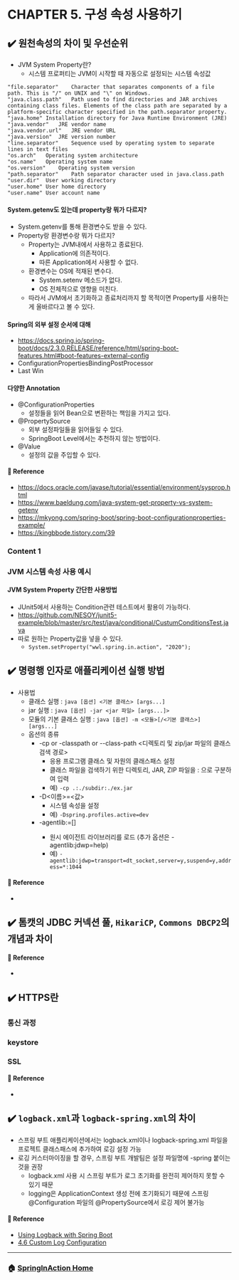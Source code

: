 # CHAPTER 5. 구성 속성 사용하기
## :heavy_check_mark: 원천속성의 차이 및 우선순위
- JVM System Property란?
    - 시스템 프로퍼티는 JVM이 시작할 때 자동으로 설정되는 시스템 속성값
```
"file.separator"	Character that separates components of a file path. This is "/" on UNIX and "\" on Windows.
"java.class.path"	Path used to find directories and JAR archives containing class files. Elements of the class path are separated by a platform-specific character specified in the path.separator property.
"java.home"	Installation directory for Java Runtime Environment (JRE)
"java.vendor"	JRE vendor name
"java.vendor.url"	JRE vendor URL
"java.version"	JRE version number
"line.separator"	Sequence used by operating system to separate lines in text files
"os.arch"	Operating system architecture
"os.name"	Operating system name
"os.version"	Operating system version
"path.separator"	Path separator character used in java.class.path
"user.dir"	User working directory
"user.home"	User home directory
"user.name"	User account name
```

#### System.getenv도 있는데 property랑 뭐가 다르지?
- System.getenv를 통해 환경변수도 받을 수 있다.
- Property랑 환경변수랑 뭐가 다르지?
    - Property는 JVM내에서 사용하고 종료된다.
        - Application에 의존적이다.
        - 따른 Application에서 사용할 수 없다.
    - 환경변수는 OS에 적재된 변수다.
        - System.setenv 메소드가 없다.
        - OS 전체적으로 영향을 미친다.
    - 따라서 JVM에서 초기화하고 종료처리까지 할 목적이면 Property를 사용하는게 올바르다고 볼 수 있다.

#### Spring의 외부 설정 순서에 대해
- <https://docs.spring.io/spring-boot/docs/2.3.0.RELEASE/reference/html/spring-boot-features.html#boot-features-external-config>
- ConfigurationPropertiesBindingPostProcessor
- Last Win

#### 다양한 Annotation
- @ConfigurationProperties
    - 설정들을 읽어 Bean으로 변환하는 책임을 가지고 있다.
- @PropertySource
    - 외부 설정파일들을 읽어들일 수 있다.
    - SpringBoot Level에서는 추천하지 않는 방법이다.
- @Value
    - 설정의 값을 주입할 수 있다.

#### :link: Reference
- <https://docs.oracle.com/javase/tutorial/essential/environment/sysprop.html>
- <https://www.baeldung.com/java-system-get-property-vs-system-getenv>
- <https://mkyong.com/spring-boot/spring-boot-configurationproperties-example/>
- <https://kingbbode.tistory.com/39>

### Content 1
<!-- JVM 시스템 속성을 .yml에서 할 수 있는지 여부와 그 예시 -->
<!-- 질문 자체를 이해못함 -->

### JVM 시스템 속성 사용 예시
#### JVM System Property 간단한 사용방법
- JUnit5에서 사용하는 Condition관련 테스트에서 활용이 가능하다.
- <https://github.com/NESOY/junit5-example/blob/master/src/test/java/conditional/CustumConditionsTest.java>
- 따로 원하는 Property값을 넣을 수 있다.
    - `System.setProperty("wwl.spring.in.action", "2020");`


## :heavy_check_mark: 명령행 인자로 애플리케이션 실행 방법
<!-- + 기본적인 속성, 옵션들 정리 -->
- 사용법
  - 클래스 실행 : ```java [옵션] <기본 클래스> [args...]```
  - jar 실행 : ```java [옵션] -jar <jar 파일> [args...]>```
  - 모듈의 기본 클래스 실행 : ```java [옵션] -m <모듈>[/<기본 클래스>] [args...]```
  - 옵션의 종류
    - -cp or -classpath or --class-path <디렉토리 및 zip/jar 파일의 클래스 검색 경로>
      - 응용 프로그램 클래스 및 자원의 클래스패스 설정
      - 클래스 파일을 검색하기 위한 디렉토리, JAR, ZIP 파일을 : 으로 구분하여 입력
      - 예) ```-cp .:./subdir:./ex.jar```
    - -D<이름>=<값>
      - 시스템 속성을 설정
      - 예) ```-Dspring.profiles.active=dev```
    - -agentlib:<libname>=\[<options>]
      - 원시 에이전트 라이브러리를 로드 (추가 옵션은 -agentlib:jdwp=help)
      - 예) ```-agentlib:jdwp=transport=dt_socket,server=y,suspend=y,address=*:1044```

#### :link: Reference
- []()

## :heavy_check_mark: 톰캣의 JDBC 커넥션 풀, `HikariCP`, `Commons DBCP2`의 개념과 차이
<!-- (p171) -->

#### :link: Reference
- []()

## :heavy_check_mark: HTTPS란
<!-- (p173) -->
### 통신 과정
### keystore
### SSL

#### :link: Reference
- []()

## :heavy_check_mark: `logback.xml`과 `logback-spring.xml`의 차이
- 스프링 부트 애플리케이션에서는 logback.xml이나 logback-spring.xml 파일을 프로젝트 클래스패스에 추가하여 로깅 설정 가능
- 로깅 커스터마이징을 할 경우, 스프링 부트 개발팀은 설정 파일명에 -spring 붙이는 것을 권장
  - logback.xml 사용 시 스프링 부트가 로그 초기화를 완전히 제어하지 못할 수 있기 때문
  - logging은 ApplicationContext 생성 전에 초기화되기 때문에 스프링 @Configuration 파일의 @PropertySource에서 로깅 제어 불가능

#### :link: Reference
- [Using Logback with Spring Boot](https://springframework.guru/using-logback-spring-boot/)
- [4.6 Custom Log Configuration](https://docs.spring.io/spring-boot/docs/current/reference/html/spring-boot-features.html#boot-features-custom-log-configuration)

---

### :house: [SpringInAction Home](https://github.com/WeareSoft/wwl/tree/master/SpringInAction)
